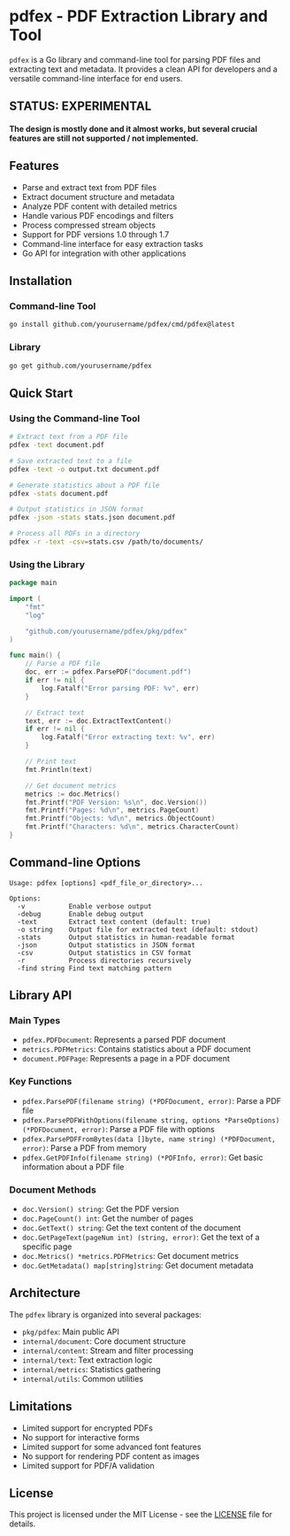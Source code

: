 # pdfex - PDF Extraction Library and Tool

`pdfex` is a Go library and command-line tool for parsing PDF files and extracting text and metadata. It provides a clean API for developers and a versatile command-line interface for end users.

## STATUS: EXPERIMENTAL
#### The design is mostly done and it almost works, but several crucial features are still not supported / not implemented.

## Features

- Parse and extract text from PDF files
- Extract document structure and metadata
- Analyze PDF content with detailed metrics
- Handle various PDF encodings and filters
- Process compressed stream objects
- Support for PDF versions 1.0 through 1.7
- Command-line interface for easy extraction tasks
- Go API for integration with other applications

## Installation

### Command-line Tool

```bash
go install github.com/yourusername/pdfex/cmd/pdfex@latest
```

### Library

```bash
go get github.com/yourusername/pdfex
```

## Quick Start

### Using the Command-line Tool

```bash
# Extract text from a PDF file
pdfex -text document.pdf

# Save extracted text to a file
pdfex -text -o output.txt document.pdf

# Generate statistics about a PDF file
pdfex -stats document.pdf

# Output statistics in JSON format
pdfex -json -stats stats.json document.pdf

# Process all PDFs in a directory
pdfex -r -text -csv=stats.csv /path/to/documents/
```

### Using the Library

```go
package main

import (
	"fmt"
	"log"

	"github.com/yourusername/pdfex/pkg/pdfex"
)

func main() {
	// Parse a PDF file
	doc, err := pdfex.ParsePDF("document.pdf")
	if err != nil {
		log.Fatalf("Error parsing PDF: %v", err)
	}

	// Extract text
	text, err := doc.ExtractTextContent()
	if err != nil {
		log.Fatalf("Error extracting text: %v", err)
	}

	// Print text
	fmt.Println(text)

	// Get document metrics
	metrics := doc.Metrics()
	fmt.Printf("PDF Version: %s\n", doc.Version())
	fmt.Printf("Pages: %d\n", metrics.PageCount)
	fmt.Printf("Objects: %d\n", metrics.ObjectCount)
	fmt.Printf("Characters: %d\n", metrics.CharacterCount)
}
```

## Command-line Options

```
Usage: pdfex [options] <pdf_file_or_directory>...

Options:
  -v           Enable verbose output
  -debug       Enable debug output
  -text        Extract text content (default: true)
  -o string    Output file for extracted text (default: stdout)
  -stats       Output statistics in human-readable format
  -json        Output statistics in JSON format
  -csv         Output statistics in CSV format
  -r           Process directories recursively
  -find string Find text matching pattern
```

## Library API

### Main Types

- `pdfex.PDFDocument`: Represents a parsed PDF document
- `metrics.PDFMetrics`: Contains statistics about a PDF document
- `document.PDFPage`: Represents a page in a PDF document

### Key Functions

- `pdfex.ParsePDF(filename string) (*PDFDocument, error)`: Parse a PDF file
- `pdfex.ParsePDFWithOptions(filename string, options *ParseOptions) (*PDFDocument, error)`: Parse a PDF file with options
- `pdfex.ParsePDFFromBytes(data []byte, name string) (*PDFDocument, error)`: Parse a PDF from memory
- `pdfex.GetPDFInfo(filename string) (*PDFInfo, error)`: Get basic information about a PDF file

### Document Methods

- `doc.Version() string`: Get the PDF version
- `doc.PageCount() int`: Get the number of pages
- `doc.GetText() string`: Get the text content of the document
- `doc.GetPageText(pageNum int) (string, error)`: Get the text of a specific page
- `doc.Metrics() *metrics.PDFMetrics`: Get document metrics
- `doc.GetMetadata() map[string]string`: Get document metadata

## Architecture

The `pdfex` library is organized into several packages:

- `pkg/pdfex`: Main public API
- `internal/document`: Core document structure
- `internal/content`: Stream and filter processing
- `internal/text`: Text extraction logic
- `internal/metrics`: Statistics gathering
- `internal/utils`: Common utilities

## Limitations

- Limited support for encrypted PDFs
- No support for interactive forms
- Limited support for some advanced font features
- No support for rendering PDF content as images
- Limited support for PDF/A validation

## License

This project is licensed under the MIT License - see the [LICENSE](LICENSE) file for details.

